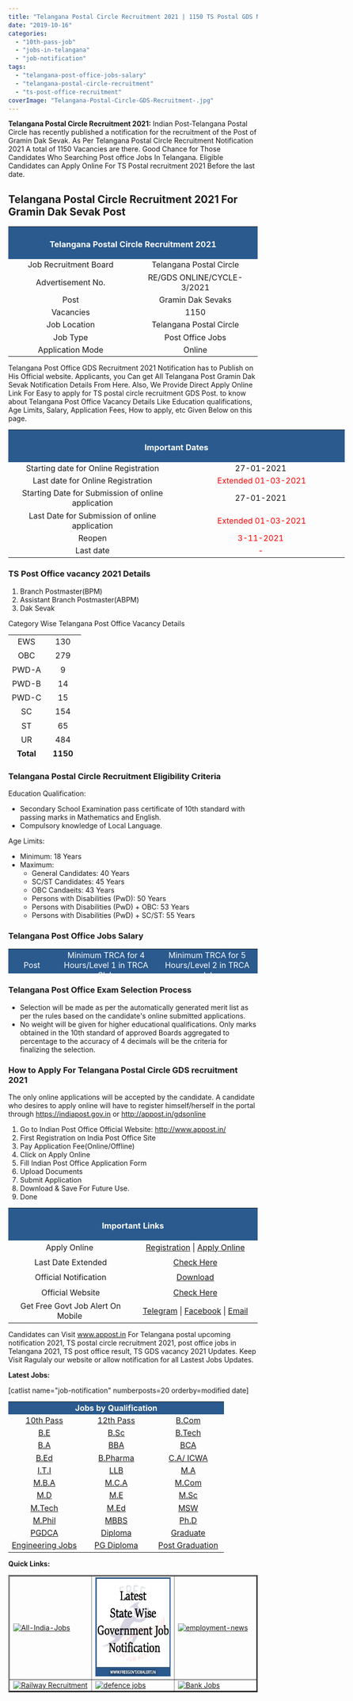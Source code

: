 ```yaml
---
title: "Telangana Postal Circle Recruitment 2021 | 1150 TS Postal GDS Notification"
date: "2019-10-16"
categories: 
  - "10th-pass-job"
  - "jobs-in-telangana"
  - "job-notification"
tags: 
  - "telangana-post-office-jobs-salary"
  - "telangana-postal-circle-recruitment"
  - "ts-post-office-recruitment"
coverImage: "Telangana-Postal-Circle-GDS-Recruitment-.jpg"
---
```


**Telangana Postal Circle Recruitment 2021:** Indian Post-Telangana Postal Circle has recently published a notification for the recruitment of the Post of Gramin Dak Sevak. As Per Telangana Postal Circle Recruitment Notification 2021 A total of 1150 Vacancies are there. Good Chance for Those Candidates Who Searching Post office Jobs In Telangana. Eligible Candidates can Apply Online For TS Postal recruitment 2021 Before the last date.

## Telangana Postal Circle Recruitment 2021 For Gramin Dak Sevak Post

<table style="border-collapse: collapse; width: 100%;"><tbody><tr><td style="width: 50%; background-color: #2a5a8e;" colspan="2"><h3 style="text-align: center;"><span style="color: #ffffff;">Telangana Postal Circle Recruitment 2021</span></h3></td></tr><tr><td style="width: 50%; text-align: center;"><span style="font-size: 12pt;">Job Recruitment Board</span></td><td style="width: 50%; text-align: center;"><span style="font-size: 12pt;">Telangana Postal Circle</span></td></tr><tr><td style="width: 50%; text-align: center;"><span style="font-size: 12pt;">Advertisement No.</span></td><td style="width: 50%; text-align: center;"><span style="font-size: 12pt;">RE/GDS ONLINE/CYCLE-3/2021</span></td></tr><tr><td style="width: 50%; text-align: center;"><span style="font-size: 12pt;">Post</span></td><td style="width: 50%; text-align: center;"><span style="font-size: 12pt;">Gramin Dak Sevaks</span></td></tr><tr><td style="width: 50%; text-align: center;"><span style="font-size: 12pt;">Vacancies</span></td><td style="width: 50%; text-align: center;"><span style="font-size: 12pt;">1150</span></td></tr><tr><td style="width: 50%; text-align: center;"><span style="font-size: 12pt;">Job Location</span></td><td style="width: 50%; text-align: center;"><span style="font-size: 12pt;">Telangana Postal Circle</span></td></tr><tr><td style="width: 50%; text-align: center;"><span style="font-size: 12pt;">Job Type</span></td><td style="width: 50%; text-align: center;"><span style="font-size: 12pt;">Post Office Jobs</span></td></tr><tr><td style="width: 50%; text-align: center;"><span style="font-size: 12pt;">Application Mode</span></td><td style="width: 50%; text-align: center;"><span style="font-size: 12pt;">Online</span></td></tr></tbody></table>

Telangana Post Office GDS Recruitment 2021 Notification has to Publish on His Official website. Applicants, you Can get All Telangana Post Gramin Dak Sevak Notification Details From Here. Also, We Provide Direct Apply Online Link For Easy to apply for TS postal circle recruitment GDS Post. to know about Telangana Post Office Vacancy Details Like Education qualifications, Age Limits, Salary, Application Fees, How to apply, etc Given Below on this page.

<table style="border-collapse: collapse; width: 680px;"><tbody><tr><td style="width: 680px; background-color: #2a5a8e; text-align: center;" colspan="2"><h3><span style="color: #ffffff;">Important Dates</span></h3></td></tr><tr><td style="width: 340px; text-align: center;"><span style="font-size: 12pt;">Starting date for Online Registration</span></td><td style="width: 340px; text-align: center;"><span style="font-size: 12pt;">27-01-2021</span></td></tr><tr><td style="width: 340px; text-align: center;"><span style="font-size: 12pt;">Last date for Online Registration</span></td><td style="width: 340px; text-align: center;"><span style="font-size: 12pt; color: #ff0000;">&nbsp;Extended 01-03-2021</span></td></tr><tr><td style="width: 340px; text-align: center;"><span style="font-size: 12pt;">Starting Date for Submission of online application</span></td><td style="width: 340px; text-align: center;"><span style="font-size: 12pt;">27-01-2021</span></td></tr><tr><td style="width: 340px; text-align: center;"><span style="font-size: 12pt;">Last Date for Submission of online application</span></td><td style="width: 340px; text-align: center;"><span style="font-size: 12pt; color: #ff0000;">&nbsp;Extended 01-03-2021</span></td></tr><tr><td style="width: 340px; text-align: center;"><span style="font-size: 12pt;">Reopen</span></td><td style="width: 340px; text-align: center;"><span style="font-size: 12pt; color: #ff0000;">3-11-2021</span></td></tr><tr><td style="width: 340px; text-align: center;"><span style="font-size: 12pt;">Last date</span></td><td style="width: 340px; text-align: center;"><span style="font-size: 12pt; color: #ff0000;">-</span></td></tr></tbody></table>

### TS Post Office vacancy 2021 Details

1. Branch Postmaster(BPM)
2. Assistant Branch Postmaster(ABPM)
3. Dak Sevak

Category Wise Telangana Post Office Vacancy Details

<table style="border-collapse: collapse; width: 100%; height: 253px;"><tbody><tr style="height: 23px;"><td style="width: 50%; height: 23px; text-align: center;"><span style="font-size: 12pt;">EWS</span></td><td style="width: 50%; height: 23px; text-align: center;"><span style="font-size: 12pt;">130</span></td></tr><tr style="height: 23px;"><td style="width: 50%; height: 23px; text-align: center;"><span style="font-size: 12pt;">OBC</span></td><td style="width: 50%; height: 23px; text-align: center;"><span style="font-size: 12pt;">279</span></td></tr><tr style="height: 23px;"><td style="width: 50%; height: 23px; text-align: center;"><span style="font-size: 12pt;">PWD-A</span></td><td style="width: 50%; height: 23px; text-align: center;"><span style="font-size: 12pt;">9</span></td></tr><tr style="height: 23px;"><td style="width: 50%; height: 23px; text-align: center;"><span style="font-size: 12pt;">PWD-B</span></td><td style="width: 50%; height: 23px; text-align: center;"><span style="font-size: 12pt;">14</span></td></tr><tr style="height: 23px;"><td style="width: 50%; height: 23px; text-align: center;"><span style="font-size: 12pt;">PWD-C</span></td><td style="width: 50%; height: 23px; text-align: center;"><span style="font-size: 12pt;">15</span></td></tr><tr style="height: 23px;"><td style="width: 50%; height: 23px; text-align: center;"><span style="font-size: 12pt;">SC</span></td><td style="width: 50%; height: 23px; text-align: center;"><span style="font-size: 12pt;">154</span></td></tr><tr style="height: 23px;"><td style="width: 50%; height: 23px; text-align: center;"><span style="font-size: 12pt;">ST</span></td><td style="width: 50%; height: 23px; text-align: center;"><span style="font-size: 12pt;">65</span></td></tr><tr style="height: 23px;"><td style="width: 50%; height: 23px; text-align: center;"><span style="font-size: 12pt;">UR</span></td><td style="width: 50%; height: 23px; text-align: center;"><span style="font-size: 12pt;">484</span></td></tr><tr style="height: 23px;"><td style="width: 50%; height: 23px; text-align: center;"><span style="font-size: 12pt;"><strong>Total</strong></span></td><td style="width: 50%; height: 23px; text-align: center;"><strong><span style="font-size: 12pt;">1150</span></strong></td></tr></tbody></table>

### **Telangana Postal Circle Recruitment Eligibility Criteria**

Education Qualification:

- Secondary School Examination pass certificate of 10th standard with passing marks in Mathematics and English.
- Compulsory knowledge of Local Language.

Age Limits:

- Minimum: 18 Years
- Maximum:
    - General Candidates: 40 Years
    - SC/ST Candidates: 45 Years
    - OBC Candaeits: 43 Years
    - Persons with Disabilities (PwD): 50 Years
    - Persons with Disabilities (PwD) + OBC: 53 Years
    - Persons with Disabilities (PwD) + SC/ST: 55 Years

### **Telangana Post Office Jobs Salary**

<table style="border-collapse: collapse; width: 100%; height: 50px;"><tbody><tr style="height: 64px;"><td style="width: 17.4967%; height: 10px; text-align: center; background-color: #2a5a8e;"><span style="font-size: 12pt; color: #ffffff;">Post</span></td><td style="width: 41.3505%; height: 10px; text-align: center; background-color: #2a5a8e;"><span style="font-size: 12pt; color: #ffffff;">Minimum TRCA for 4 Hours/Level 1 in TRCA Slab</span></td><td style="width: 41.1527%; height: 10px; text-align: center; background-color: #2a5a8e;"><span style="font-size: 12pt; color: #ffffff;">Minimum TRCA for 5 Hours/Level 2 in TRCA slab</span></td></tr><tr style="height: 20px;"><td style="width: 17.4967%; height: 20px; text-align: center;"><span style="font-size: 12pt;">BPM</span></td><td style="width: 41.3505%; height: 20px; text-align: center;"><span style="font-size: 12pt;">Rs.12,000/-</span></td><td style="width: 41.1527%; height: 20px; text-align: center;"><span style="font-size: 12pt;">Rs.14,500/-</span></td></tr><tr style="height: 20px;"><td style="width: 17.4967%; height: 20px; text-align: center;"><span style="font-size: 12pt;">ABPM/Dak Sevak</span></td><td style="width: 41.3505%; height: 20px; text-align: center;"><span style="font-size: 12pt;">Rs.10,000/-</span></td><td style="width: 41.1527%; height: 20px; text-align: center;"><span style="font-size: 12pt;">Rs.12,000/-</span></td></tr></tbody></table>

### **Telangana Post Office Exam Selection Process**

- Selection will be made as per the automatically generated merit list as per the rules based on the candidate's online submitted applications.
- No weight will be given for higher educational qualifications. Only marks obtained in the 10th standard of approved Boards aggregated to percentage to the accuracy of 4 decimals will be the criteria for finalizing the selection.

### **How to Apply For Telangana Postal Circle GDS recruitment 2021**

The only online applications will be accepted by the candidate. A candidate who desires to apply online will have to register himself/herself in the portal through https://indiapost.gov.in or http://appost.in/gdsonline

1. Go to Indian Post Office Official Website: http://www.appost.in/
2. First Registration on India Post Office Site
3. Pay Application Fee(Online/Offline)
4. Click on Apply Online
5. Fill Indian Post Office Application Form
6. Upload Documents
7. Submit Application
8. Download & Save For Future Use.
9. Done

<table style="border-collapse: collapse; width: 100%;"><tbody><tr><td style="width: 100%; background-color: #2a5a8e; text-align: center;" colspan="2"><h3><span style="color: #ffffff;">Important Links</span></h3></td></tr><tr style="height: 25px;"><td style="width: 50%; text-align: center; height: 25px;"><span style="font-size: 12pt;">Apply Online&nbsp;</span></td><td style="width: 50%; text-align: center; height: 25px;"><span style="font-size: 12pt;"><a title="Delhi Postal Circle" href="https://indiapostgdsonline.in/gdsonlinec3p5/Registration_A.aspx" target="_blank" rel="nofollow noopener">Registration</a>&nbsp;|&nbsp;<a title="Delhi Postal Circle" href="https://indiapostgdsonline.in/gdsonlinec3p5/reference.aspx" target="_blank" rel="nofollow noopener">Apply Online</a></span></td></tr><tr style="height: 25px;"><td style="width: 50%; text-align: center; height: 25px;"><span style="font-size: 12pt;">Last Date Extended</span></td><td style="width: 50%; text-align: center; height: 25px;"><a href="http://www.appost.in/gdsonline/home.aspx" target="_blank" rel="noopener"><span style="font-size: 12pt;">Check Here</span></a></td></tr><tr style="height: 25px;"><td style="width: 50%; text-align: center; height: 25px;"><span style="font-size: 12pt;">Official Notification</span></td><td style="width: 50%; text-align: center; height: 25px;"><a href="http://www.appost.in/gdsonline/Notifications/Telangana-20_Cycle3.pdf" target="_blank" rel="noopener"><span style="font-size: 12pt;">Download</span></a></td></tr><tr style="height: 25px;"><td style="width: 50%; text-align: center; height: 25px;"><span style="font-size: 12pt;">Official Website</span></td><td style="width: 50%; text-align: center; height: 25px;"><a href="http://www.appost.in/" target="_blank" rel="noopener"><span style="font-size: 12pt;">Check Here</span></a></td></tr><tr style="height: 25px;"><td style="width: 50%; text-align: center; height: 25px;"><span style="font-size: 12pt;">Get Free Govt Job Alert On Mobile&nbsp;</span></td><td style="width: 50%; text-align: center; height: 25px;"><span style="font-size: 12pt;"><a href="https://t.me/free_govtjobalert" target="_blank" rel="noopener noreferrer">Telegram</a> | <a href="https://www.facebook.com/Free-Govt-Job-Alert-1091006524429779/" target="_blank" rel="noopener noreferrer">Facebook</a> | <a href="https://feedburner.google.com/fb/a/mailverify?uri=Freegovtjobalertin&amp;loc=en_US" target="_blank" rel="noopener noreferrer">Email</a></span></td></tr></tbody></table>

Candidates can Visit www.appost.in For Telangana postal upcoming notification 2021, TS postal circle recruitment 2021, post office jobs in Telangana 2021, TS post office result, TS GDS vacancy 2021 Updates. Keep Visit Ragulaly our website or allow notification for all Lastest Jobs Updates.

**Latest Jobs:**

\[catlist name="job-notification" numberposts=20 orderby=modified date\]

<table style="border-collapse: collapse;"><tbody><tr><td style="width: 33.3333%; background-color: #2a5a8e; text-align: center;" colspan="3"><span style="color: #ffffff;"><strong><span style="font-size: 12pt;">Jobs by Qualification</span></strong></span></td></tr><tr><td style="width: 33.3333%; text-align: center;"><a href="https://freegovtjobalert.in/10th-pass-job/" target="_blank" rel="noopener noreferrer"><span style="font-size: 12pt;">10th Pass</span></a></td><td style="width: 33.3333%; text-align: center;"><a href="https://freegovtjobalert.in/12th-pass-job/" target="_blank" rel="noopener noreferrer"><span style="font-size: 12pt;">12th Pass</span></a></td><td style="width: 33.3333%; text-align: center;"><a href="https://freegovtjobalert.in/qualification/bcom/" target="_blank" rel="noopener noreferrer"><span style="font-size: 12pt;">B.Com</span></a></td></tr><tr><td style="width: 33.3333%; text-align: center;"><a href="https://freegovtjobalert.in/qualification/be/" target="_blank" rel="noopener noreferrer"><span style="font-size: 12pt;">B.E</span></a></td><td style="width: 33.3333%; text-align: center;"><a href="https://freegovtjobalert.in/qualification/b-sc/" target="_blank" rel="noopener noreferrer"><span style="font-size: 12pt;">B.Sc</span></a></td><td style="width: 33.3333%; text-align: center;"><a href="https://freegovtjobalert.in/qualification/btech/" target="_blank" rel="noopener noreferrer"><span style="font-size: 12pt;">B.Tech</span></a></td></tr><tr><td style="width: 33.3333%; text-align: center;"><a href="https://freegovtjobalert.in/qualification/ba/" target="_blank" rel="noopener noreferrer"><span style="font-size: 12pt;">B.A</span></a></td><td style="width: 33.3333%; text-align: center;"><a href="https://freegovtjobalert.in/qualification/bba/" target="_blank" rel="noopener noreferrer"><span style="font-size: 12pt;">BBA</span></a></td><td style="width: 33.3333%; text-align: center;"><a href="https://freegovtjobalert.in/qualification/bca/" target="_blank" rel="noopener noreferrer"><span style="font-size: 12pt;">BCA</span></a></td></tr><tr><td style="width: 33.3333%; text-align: center;"><a href="https://freegovtjobalert.in/qualification/b-ed/" target="_blank" rel="noopener noreferrer"><span style="font-size: 12pt;">B.Ed</span></a></td><td style="width: 33.3333%; text-align: center;"><a href="https://freegovtjobalert.in/qualification/b-pharma/" target="_blank" rel="noopener noreferrer"><span style="font-size: 12pt;">B.Pharma</span></a></td><td style="width: 33.3333%; text-align: center;"><a href="https://freegovtjobalert.in/qualification/charted-accountant/" target="_blank" rel="noopener noreferrer"><span style="font-size: 12pt;">C.A/ ICWA</span></a></td></tr><tr><td style="width: 33.3333%; text-align: center;"><a href="https://freegovtjobalert.in/qualification/iti/" target="_blank" rel="noopener noreferrer"><span style="font-size: 12pt;">I.T.I</span></a></td><td style="width: 33.3333%; text-align: center;"><a href="https://freegovtjobalert.in/qualification/llb/" target="_blank" rel="noopener noreferrer"><span style="font-size: 12pt;">LLB</span></a></td><td style="width: 33.3333%; text-align: center;"><a href="https://freegovtjobalert.in/qualification/ma/" target="_blank" rel="noopener noreferrer"><span style="font-size: 12pt;">M.A</span></a></td></tr><tr><td style="width: 33.3333%; text-align: center;"><a href="https://freegovtjobalert.in/qualification/mba-jobs/" target="_blank" rel="noopener noreferrer"><span style="font-size: 12pt;">M.B.A</span></a></td><td style="width: 33.3333%; text-align: center;"><a href="https://freegovtjobalert.in/qualification/mca/" target="_blank" rel="noopener noreferrer"><span style="font-size: 12pt;">M.C.A</span></a></td><td style="width: 33.3333%; text-align: center;"><a href="https://freegovtjobalert.in/qualification/m-com/" target="_blank" rel="noopener noreferrer"><span style="font-size: 12pt;">M.Com</span></a></td></tr><tr><td style="width: 33.3333%; text-align: center;"><a href="https://freegovtjobalert.in/qualification/md/" target="_blank" rel="noopener noreferrer"><span style="font-size: 12pt;">M.D</span></a></td><td style="width: 33.3333%; text-align: center;"><a href="https://freegovtjobalert.in/qualification/me/" target="_blank" rel="noopener noreferrer"><span style="font-size: 12pt;">M.E</span></a></td><td style="width: 33.3333%; text-align: center;"><a href="https://freegovtjobalert.in/qualification/m-sc/" target="_blank" rel="noopener noreferrer"><span style="font-size: 12pt;">M.Sc</span></a></td></tr><tr><td style="width: 33.3333%; text-align: center;"><a href="https://freegovtjobalert.in/qualification/m-tech/" target="_blank" rel="noopener noreferrer"><span style="font-size: 12pt;">M.Tech</span></a></td><td style="width: 33.3333%; text-align: center;"><a href="https://freegovtjobalert.in/qualification/m-ed/" target="_blank" rel="noopener noreferrer"><span style="font-size: 12pt;">M.Ed</span></a></td><td style="width: 33.3333%; text-align: center;"><a href="https://freegovtjobalert.in/qualification/msw/" target="_blank" rel="noopener noreferrer"><span style="font-size: 12pt;">MSW</span></a></td></tr><tr><td style="width: 33.3333%; text-align: center;"><a href="https://freegovtjobalert.in/qualification/m-phil/" target="_blank" rel="noopener noreferrer"><span style="font-size: 12pt;">M.Phil</span></a></td><td style="width: 33.3333%; text-align: center;"><a href="https://freegovtjobalert.in/qualification/mbbs/" target="_blank" rel="noopener noreferrer"><span style="font-size: 12pt;">MBBS</span></a></td><td style="width: 33.3333%; text-align: center;"><a href="https://freegovtjobalert.in/qualification/ph-d/" target="_blank" rel="noopener noreferrer"><span style="font-size: 12pt;">Ph.D</span></a></td></tr><tr><td style="width: 33.3333%; text-align: center;"><a href="https://freegovtjobalert.in/qualification/pgdca/" target="_blank" rel="noopener noreferrer"><span style="font-size: 12pt;">PGDCA</span></a></td><td style="width: 33.3333%; text-align: center;"><a href="https://freegovtjobalert.in/qualification/diploma/" target="_blank" rel="noopener noreferrer"><span style="font-size: 12pt;">Diploma</span></a></td><td style="width: 33.3333%; text-align: center;"><a href="https://freegovtjobalert.in/qualification/graduate/" target="_blank" rel="noopener noreferrer"><span style="font-size: 12pt;">Graduate</span></a></td></tr><tr><td style="width: 33.3333%; text-align: center;"><a href="https://freegovtjobalert.in/engineering-jobs/" target="_blank" rel="noopener noreferrer"><span style="font-size: 12pt;">Engineering Jobs</span></a></td><td style="width: 33.3333%; text-align: center;"><a href="https://freegovtjobalert.in/qualification/pg-diploma/" target="_blank" rel="noopener noreferrer"><span style="font-size: 12pt;">PG Diploma</span></a></td><td style="width: 33.3333%; text-align: center;"><a href="https://freegovtjobalert.in/qualification/post-graduation/" target="_blank" rel="noopener noreferrer"><span style="font-size: 12pt;">Post Graduation</span></a></td></tr></tbody></table>

**Quick Links:**

<table style="width: 100%; border-collapse: collapse;" border="2"><tbody><tr><td style="width: 33.3333%;"><a href="https://freegovtjobalert.in/government-jobs/" target="_blank" rel="noopener noreferrer"><img class="aligncenter wp-image-6312" src="https://freegovtjobalert.in/wp-content/uploads/2020/08/All-India-Jobs.webp" alt="All-India-Jobs" width="200" height="200"></a></td><td style="width: 33.3333%;"><a href="https://freegovtjobalert.in/state-govt-jobs/" target="_blank" rel="noopener noreferrer"><img class="aligncenter wp-image-775" src="images/Latest-State-Wise-Government-Job-Notifications.jpg" alt="Latest State Wise Government Jobs Notification" width="200" height="200"></a></td><td style="width: 33.3333%;"><a href="https://freegovtjobalert.in/employment-news/" target="_blank" rel="noopener noreferrer"><img class="aligncenter wp-image-6311" src="https://freegovtjobalert.in/wp-content/uploads/2020/08/employment-news.webp" alt="employment-news" width="200" height="200"></a></td></tr><tr><td style="width: 33.3333%;"><a href="https://freegovtjobalert.in/railway-recruitment/"><img class="aligncenter wp-image-10983 size-full" src="https://freegovtjobalert.in/wp-content/uploads/2021/01/Railway-Recruitment.webp" alt="Railway Recruitment" width="200" height="200"></a></td><td style="width: 33.3333%;"><a href="https://freegovtjobalert.in/police-defence-jobs-notification/"><img class="aligncenter wp-image-10982 size-full" src="https://freegovtjobalert.in/wp-content/uploads/2021/01/defence.webp" alt="defence jobs" width="200" height="200"></a></td><td style="width: 33.3333%;"><a href="https://freegovtjobalert.in/bank-jobs-recruitment/"><img class="aligncenter wp-image-10981 size-full" src="https://freegovtjobalert.in/wp-content/uploads/2021/01/Bank-Jobs.webp" alt="Bank Jobs" width="200" height="200"></a></td></tr></tbody></table>
